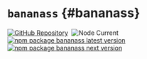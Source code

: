 # `bananass` {#bananass}

[![GitHub Repository](https://img.shields.io/badge/Repository-fff478?label=GitHub&color=fff478&labelColor=333333&logo=github)](https://github.com/lumirlumir/npm-bananass/tree/main/packages/bananass)&nbsp;
![Node Current](https://img.shields.io/node/v/bananass?label=Node&color=fff478&labelColor=333333&logo=node.js)  
[![npm package bananass latest version](https://img.shields.io/npm/v/bananass?label=bananass@latest&color=fff478&labelColor=333333&logo=npm)](https://www.npmjs.com/package/bananass)&nbsp;
[![npm package bananass next version](https://img.shields.io/npm/v/bananass/next?label=bananass@next&color=fff478&labelColor=333333&logo=npm)](https://www.npmjs.com/package/bananass)

<!-- @include: @/shared/wip.ko.md -->
